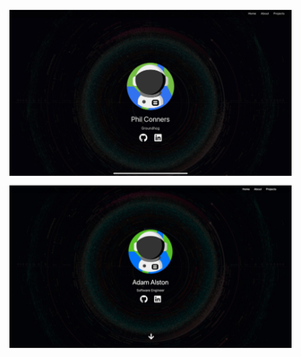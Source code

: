 ![demo](abcportfolio-simple.vercel.app.png)

<p align="center">
  <img src="assets/projects/website.png">
</p>

<!-- npx browser-sync start -sw -->

